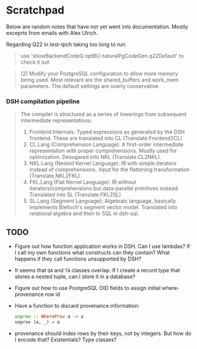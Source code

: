 Scratchpad
==========

Below are random notes that have not yet went into documentation.  Mostly
exceprts from emails with Alex Ulrich.

Regarding Q22 in test-tpch taking too long to run:

> use 'showBackendCodeQ optBU naturalPgCodeGen q22Default' to check it out

> (2) Modify your PostgreSQL configuration to allow more memory being
> used. Most relevant are the shared_buffers and work_mem parameters. The
> default settings are overly conservative.

### DSH compilation pipeline

> The compiler is structured as a series of lowerings from subsequent
> intermediate representations:
>
> 1. Frontend.Internals: Typed expressions as generated by the DSH
> frontend. These are translated into CL (Translate.Frontend2CL)
> 2. CL.Lang (Comprehension Language): A first-order intermediate
> representation with proper comprehensions. Mostly used for optimization.
> Desugared into NKL (Translate.CL2NKL).
> 3. NKL.Lang (Nested Kernel Language): IR with simple iterators instead
> of comprehensions. Input for the flattening transformation
> (Translate.NKL2FKL).
> 4. FKL.Lang (Flat Kernel Language): IR without iterators/comprehensions
> but data-parallel primitives instead. Translated into SL (Translate.FKL2SL)
> 5. SL.Lang (Segment Language): Algebraic language, basically implements
> Blelloch's segment vector model. Translated into relational algebra and
> then to SQL in dsh-sql.


TODO
----

  * Figure out how function application works in DSH.  Can I use lambdas?  If I
    call my own functions what constructs can they contain?  What happens if
    they call functions unsupported by DSH?

  * It seems that `QA` and `TA` classes overlap.  If I create a record type that
    stores a nested tuple, can I store it in a database?

  * Figure out how to use PostgreSQL OID fields to assign initial
    where-provenance row id

  * Have a function to discard provenance information:

    ```haskell
    unprov :: WhereProv a -> a
    unprov (a, _) = a
    ```

  * provenance should index rows by their keys, not by integers.  But how do I
    encode that?  Existentials?  Type classes?

